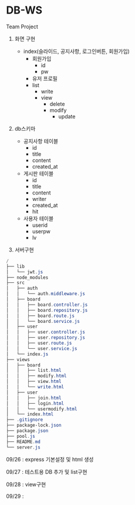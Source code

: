 # DB-WS
 Team Project

1. 화면 구현
    - index(슬라이드, 공지사항, 로그인버튼, 회원가입)
        - 회원가입
            - id
            - pw
        - 유저 프로필
        - list
            - write
            - view
                - delete
                - modify
                    - update

2. db스키마
    - 공지사항 테이블
        - id
        - title
        - content
        - created_at
    - 게시판 테이블
        - id
        - title
        - content
        - writer
        - created_at
        - hit
    - 사용자 테이블
        - userid
        - userpw
        - lv

3. 서버구현
```powershell
/
├── lib
│   └── jwt.js
├── node_modules
├── src
│   ├── auth
│   │   └── auth.middleware.js
│   ├── board
│   │   ├── board.controller.js
│   │   ├── board.repository.js
│   │   ├── board.route.js
│   │   └── board.service.js
│   ├── user
│   │   ├── user.controller.js
│   │   ├── user.repository.js
│   │   ├── user.route.js
│   │   └── user.service.js
│   └── index.js
├── views
│   ├── board
│   │   ├── list.html
│   │   ├── modify.html
│   │   ├── view.html
│   │   └── write.html
│   ├── user
│   │   ├── join.html
│   │   ├── login.html
│   │   └── usermodify.html
│   └── index.html
├── .gitignore
├── package-lock.json
├── package.json
├── pool.js
├── README.md
└── server.js
```


09/26 : express 기본설정 및 html 생성

09/27 : 테스트용 DB 추가 및 list구현

09/28 : view구현

09/29 : 
